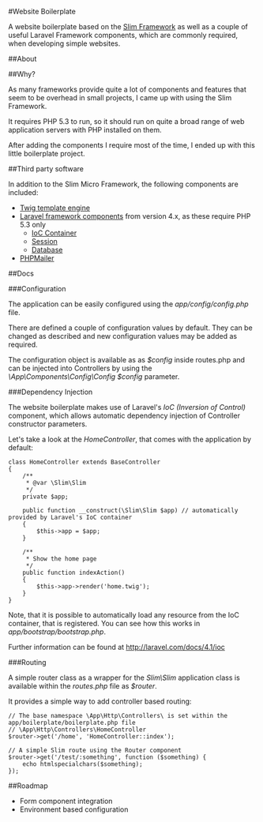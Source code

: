 #Website Boilerplate

A website boilerplate based on the [Slim Framework](http://www.slimframework.com/) as well as a couple of useful Laravel Framework components, which are commonly required, when developing simple websites.

##About

##Why?

As many frameworks provide quite a lot of components and features that seem to be overhead in small projects, I came up with using the Slim Framework.

It requires PHP 5.3 to run, so it should run on quite a broad range of web application servers with PHP installed on them.

After adding the components I require most of the time, I ended up with this little boilerplate project.

##Third party software

In addition to the Slim Micro Framework, the following components are included:

* [Twig template engine](http://twig.sensiolabs.org/)
* [Laravel framework components](http://www.laravel.com/docs) from version 4.x, as these require PHP 5.3 only
    * [IoC Container](https://github.com/illuminate/container)
    * [Session](https://github.com/illuminate/session)
    * [Database](https://github.com/illuminate/database)
* [PHPMailer](https://github.com/PHPMailer/PHPMailer)

##Docs

###Configuration

The application can be easily configured using the *app/config/config.php* file.

There are defined a couple of configuration values by default. They can be changed as described and new configuration values may be added as required.

The configuration object is available as as *$config* inside routes.php and can be injected into Controllers by using the *\App\Components\Config\Config $config* parameter.

###Dependency Injection

The website boilerplate makes use of Laravel's *IoC (Inversion of Control)* component, which allows automatic dependency injection of Controller constructor parameters.

Let's take a look at the *HomeController*, that comes with the application by default:

    class HomeController extends BaseController
    {
        /**
         * @var \Slim\Slim
         */
        private $app;

        public function __construct(\Slim\Slim $app) // automatically provided by Laravel's IoC container
        {
            $this->app = $app;
        }

        /**
         * Show the home page
         */
        public function indexAction()
        {
            $this->app->render('home.twig');
        }
    }

Note, that it is possible to automatically load any resource from the IoC container, that is registered. You can see how this works in *app/bootstrap/bootstrap.php*.

Further information can be found at http://laravel.com/docs/4.1/ioc

###Routing

A simple router class as a wrapper for the *Slim\Slim* application class is available within the *routes.php* file as *$router*.

It provides a simple way to add controller based routing:


    // The base namespace \App\Http\Controllers\ is set within the app/boilerplate/boilerplate.php file
    // \App\Http\Controllers\HomeController
    $router->get('/home', 'HomeController::index');

    // A simple Slim route using the Router component
    $router->get('/test/:something', function ($something) {
        echo htmlspecialchars($something);
    });

##Roadmap

* Form component integration
* Environment based configuration